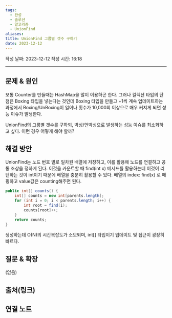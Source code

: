 ```yaml
---
tags:
  - 완성
  - 솔루션
  - 알고리즘
  - UnionFind
aliases: 
title: UnionFind 그룹별 갯수 구하기
date: 2023-12-12
---
```

작성 날짜: 2023-12-12
작성 시간: 16:18


----

## 문제 & 원인
보통 Counter를 만들때는 HashMap을 많이 이용하곤 한다. 그러나 컬렉션 타입의 단점은 Boxing 타입을 넣는다는 것인데 Boxing 타입을 만들고 +1씩 계속 업데이트하는 과정에서 Boxing/UnBoxing이 일어나 횟수가 10,000회 이상으로 매우 커지게 되면 성능 이슈가 발생한다.

UnionFind의 그룹별 갯수를 구하되, 박싱/언박싱으로 발생하는 성능 이슈를 최소화하고 싶다. 이런 경우 어떻게 해야 할까?
## 해결 방안

UnionFind는 노드 번호 별로 일차원 배열에 저장하고, 이를 활용해 노드를 연결하고 공통 조상을 정하게 된다. 이것을 카운트할 때 find(int x) 메서드를 활용하는데 이것이 리턴하는 것이 int이기 때문에 배열을 충분히 활용할 수 있다. 배열의 index: find(x) 로 매핑하고 value값은 counting해주면 된다.

```java
public int[] counts() {
	int[] counts = new int[parents.length];
	for (int i = 0; i < parents.length; i++) {
		int root = find(i);
		counts[root]++;
	}
	return counts;
}
```

생성하는데 O(N)의 시간복잡도가 소모되며, int[] 타입이기 업데이트 및 접근이 굉장히 빠르다.

## 질문 & 확장

(없음)

## 출처(링크)


## 연결 노트











